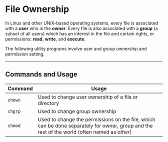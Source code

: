 # File Ownership

In Linux and other UNIX-based operating systems, every file is associated with a **user** who is the **owner**. Every file is also associated with a **group** (a subset of all users) which has an interest in the file and certain rights, or permissions: **read**, **write**, and **execute**.

The following utility programs involve user and group ownership and permission setting.

---

## Commands and Usage

| **Command** | **Usage**                                                                 |
|-------------|---------------------------------------------------------------------------|
| `chown`     | Used to change user ownership of a file or directory                      |
| `chgrp`     | Used to change group ownership                                            |
| `chmod`     | Used to change the permissions on the file, which can be done separately for owner, group and the rest of the world (often named as *other*) |

